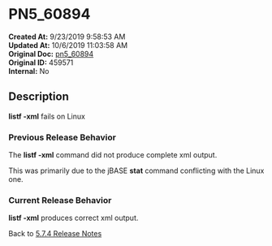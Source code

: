 # PN5_60894

**Created At:** 9/23/2019 9:58:53 AM  
**Updated At:** 10/6/2019 11:03:58 AM  
**Original Doc:** [pn5_60894](https://docs.jbase.com/75024-5-7-4-release-notes/pn5_60894)  
**Original ID:** 459571  
**Internal:** No  

## Description

**listf -xml** fails on Linux

### Previous Release Behavior

The **listf -xml** command did not produce complete xml output.

This was primarily due to the jBASE **stat** command conflicting with the Linux one.

### Current Release Behavior

**listf -xml** produces correct xml output.

Back to [5.7.4 Release Notes](./../README.md)
